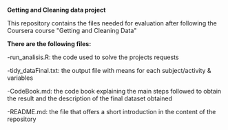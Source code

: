**Getting and Cleaning data project**

This repository contains the files needed for evaluation after following the Coursera course "Getting and Cleaning Data"

**There are the following files:**  

-run_analisis.R: the code used to solve the projects requests

-tidy_dataFinal.txt: the output file with means for each subject/activity & variables

-CodeBook.md: the code book explaining the main steps followed to obtain the result and the description of the final dataset obtained

-README.md: the file that offers a short introduction in the content of the repository

